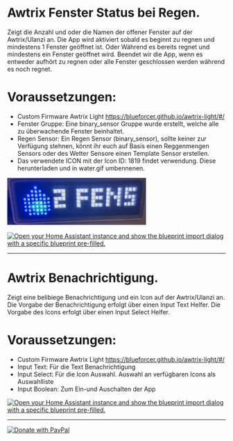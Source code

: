 # Awtrix Fenster Status bei Regen.
Zeigt die Anzahl und oder die Namen der offener Fenster auf der Awtrix/Ulanzi an.
Die App wird aktiviert sobald es beginnt zu regnen und mindestens 1 Fenster geöffnet ist.
Oder Während es bereits regnet und mindestens ein Fenster geöffnet wird. Beendet wir die App,
wenn es entweder aufhört zu regnen oder alle Fenster geschlossen werden während es noch regnet.
  # Voraussetzungen:
  - Custom Firmware Awtrix Light https://blueforcer.github.io/awtrix-light/#/
  - Fenster Gruppe: Eine binary_sensor Gruppe wurde erstellt, welche alle zu überwachende Fenster beinhaltet.
  - Regen Sensor: Ein Regen Sensor (binary_sensor), sollte keiner zur Verfügung stehnen, könnt ihr euch auf Basis
  einen Reggenmengen Sensors oder des Wetter Sensore einen Template Sensor erstellen.
  - Das verwendete ICON mit der Icon ID: 1819 findet verwendung. Diese herunterladen und in water.gif umbennenen.



![Alt text](/images/Awtrix-Fenster%20Status%20bei%20Regen.gif?raw=true "Awtrix Fenster Status bei Regen")

[![Open your Home Assistant instance and show the blueprint import dialog with a specific blueprint pre-filled.](https://my.home-assistant.io/badges/blueprint_import.svg)](https://my.home-assistant.io/redirect/blueprint_import/?blueprint_url=https%3A%2F%2Fgithub.com%2FSmartHomeForDummies%2Fawtrix-light-blueprints%2Fblob%2Fmain%2Fawtrix_fenster_status_bei_regen.yaml)

-------

# Awtrix Benachrichtigung.
Zeigt eine belibiege Benachrichtigung und ein Icon auf der Awtrix/Ulanzi an.
Die Vorgabe der Benachrichtigung erfolgt über einen Input Text Helfer.
Die Vorgabe des Icons erfolgt über einen Input Select Helfer.

  # Voraussetzungen:
  - Custom Firmware Awtrix Light https://blueforcer.github.io/awtrix-light/#/
  - Input Text: Für die Text Benachrichtigung
  - Input Select: Für die Icon Auswahl. Auswahl an verfügbaren Icons als Auswahlliste
  - Input Boolean: Zum Ein-und Auschalten der App


[![Open your Home Assistant instance and show the blueprint import dialog with a specific blueprint pre-filled.](https://my.home-assistant.io/badges/blueprint_import.svg)](https://my.home-assistant.io/redirect/blueprint_import/?blueprint_url=https%3A%2F%2Fgithub.com%2FSmartHomeForDummies%2Fawtrix-light-blueprints%2Fblob%2Fmain%2Fawtrix_benachritigung.yaml)

-------
[![Donate with PayPal](https://www.paypalobjects.com/webstatic/mktg/Logo/pp-logo-200px.png)
](https://community.smarthome-for-dummies.de/donate)


